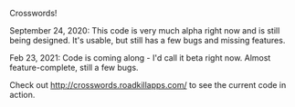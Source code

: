 Crosswords!

September 24, 2020:
This code is very much alpha right now and is still being designed.  It's usable, but still has a few bugs and missing features.

Feb 23, 2021:
Code is coming along - I'd call it beta right now.  Almost feature-complete, still a few bugs.

Check out http://crosswords.roadkillapps.com/ to see the current code in action.
